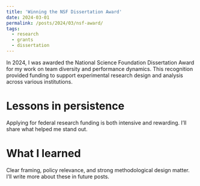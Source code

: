 ```yaml
---
title: 'Winning the NSF Dissertation Award'
date: 2024-03-01
permalink: /posts/2024/03/nsf-award/
tags:
  - research
  - grants
  - dissertation
---
```


In 2024, I was awarded the National Science Foundation Dissertation Award for my work on team diversity and performance dynamics. This recognition provided funding to support experimental research design and analysis across various institutions.

Lessons in persistence
======

Applying for federal research funding is both intensive and rewarding. I’ll share what helped me stand out.

What I learned
======

Clear framing, policy relevance, and strong methodological design matter. I’ll write more about these in future posts.
